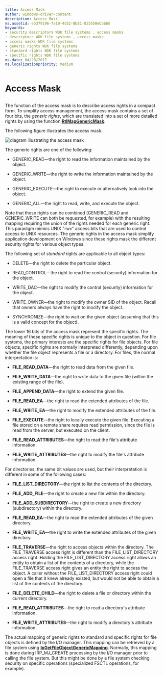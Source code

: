```yaml
---
title: Access Mask
author: windows-driver-content
description: Access Mask
ms.assetid: eb379196-7a10-4d52-8b81-825550ebbbb0
keywords:
- security descriptors WDK file systems , access masks
- descriptors WDK file systems , access masks
- access masks WDK file systems
- generic rights WDK file systems
- standard rights WDK file systems
- specific rights WDK file systems
ms.date: 04/20/2017
ms.localizationpriority: medium
---
```


# Access Mask


## <span id="ddk_sec_access_mask_if"></span><span id="DDK_SEC_ACCESS_MASK_IF"></span>


The function of the access mask is to describe access rights in a compact form. To simplify access management, the access mask contains a set of four bits, the *generic rights*, which are translated into a set of more detailed rights by using the function [**RtlMapGenericMask**](https://msdn.microsoft.com/library/windows/hardware/ff562027).

The following figure illustrates the access mask.

![diagram illustrating the access mask](images/fssecurity-03.png)

The generic rights are one of the following:

-   GENERIC\_READ—the right to read the information maintained by the object.

-   GENERIC\_WRITE—the right to write the information maintained by the object.

-   GENERIC\_EXECUTE—the right to execute or alternatively look into the object.

-   GENERIC\_ALL—the right to read, write, and execute the object.

Note that these rights can be combined (GENERIC\_READ and GENERIC\_WRITE can both be requested, for example) with the resulting mapping requiring the union of the rights needed for each generic right. This paradigm mimics UNIX "rwx" access bits that are used to control access to UNIX resources. The generic rights in the access mask simplify application development on Windows since these rights mask the different security rights for various object types.

The following set of *standard rights* are applicable to all object types:

-   DELETE—the right to delete the particular object.

-   READ\_CONTROL—the right to read the control (security) information for the object.

-   WRITE\_DAC—the right to modify the control (security) information for the object.

-   WRITE\_OWNER—the right to modify the owner SID of the object. Recall that owners always have the right to modify the object.

-   SYNCHRONIZE—the right to wait on the given object (assuming that this is a valid concept for the object).

The lower 16 bits of the access mask represent the specific rights. The meaning of these specific rights is unique to the object in question. For file systems, the primary interests are the specific rights for file objects. For file objects, specific rights are normally interpreted differently, depending upon whether the file object represents a file or a directory. For files, the normal interpretation is:

-   **FILE\_READ\_DATA**—the right to read data from the given file.

-   **FILE\_WRITE\_DATA**—the right to write data to the given file (within the existing range of the file).

-   **FILE\_APPEND\_DATA**—the right to extend the given file.

-   **FILE\_READ\_EA**—the right to read the extended attributes of the file.

-   **FILE\_WRITE\_EA**—the right to modify the extended attributes of the file.

-   **FILE\_EXECUTE**—the right to locally execute the given file. Executing a file stored on a remote share requires read permission, since the file is read from the server, but executed on the client.

-   **FILE\_READ\_ATTRIBUTES**—the right to read the file's attribute information.

-   **FILE\_WRITE\_ATTRIBUTES**—the right to modify the file's attribute information.

For directories, the same bit values are used, but their interpretation is different in some of the following cases:

-   **FILE\_LIST\_DIRECTORY**—the right to list the contents of the directory.

-   **FILE\_ADD\_FILE**—the right to create a new file within the directory.

-   **FILE\_ADD\_SUBDIRECTORY**—the right to create a new directory (subdirectory) within the directory.

-   **FILE\_READ\_EA**—the right to read the extended attributes of the given directory.

-   **FILE\_WRITE\_EA**—the right to write the extended attributes of the given directory.

-   **FILE\_TRAVERSE**—the right to access objects within the directory. The FILE\_TRAVERSE access right is different than the FILE\_LIST\_DIRECTORY access right. Holding the FILE\_LIST\_DIRECTORY access right allows an entity to obtain a list of the contents of a directory, while the FILE\_TRAVERSE access right gives an entity the right to access the object. A caller without the FILE\_LIST\_DIRECTORY access right could open a file that it knew already existed, but would not be able to obtain a list of the contents of the directory.

-   **FILE\_DELETE\_CHILD**—the right to delete a file or directory within the current directory.

-   **FILE\_READ\_ATTRIBUTES**—the right to read a directory's attribute information.

-   **FILE\_WRITE\_ATTRIBUTES**—the right to modify a directory's attribute information.

The actual mapping of generic rights to standard and specific rights for file objects is defined by the I/O manager. This mapping can be retrieved by a file system using [**IoGetFileObjectGenericMapping**](https://msdn.microsoft.com/library/windows/hardware/ff549231). Normally, this mapping is done during IRP\_MJ\_CREATE processing by the I/O manager prior to calling the file system. But this might be done by a file system checking security on specific operations (specialized FSCTL operations, for example).

 

 




